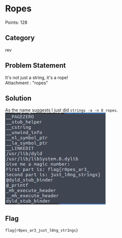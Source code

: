 # Ropes
Points: 128
## Category
rev
## Problem Statement
It's not just a string, it's a rope!\
Attachment : "ropes"
## Solution
As the name suggests I just did `strings -a -n 8 ropes`.\
![ropes_flag](files/ropes_flag.jpg)
## Flag
```
flag{r0pes_ar3_just_l0ng_str1ngs}
```